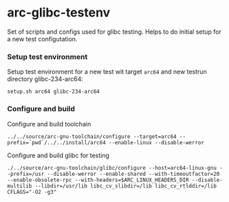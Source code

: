 # arc-glibc-testenv
Set of scripts and configs used for glibc testing.
Helps to do initial setup for a new test configutation.

### Setup test environment
Setup test environment for a new test wit target ```arc64``` and new testrun directory glibc-234-arc64:
```
setup.sh arc64 glibc-234-arc64
```


### Configure and build

Configure and build toolchain

```
../../source/arc-gnu-toolchain/configure --target=arc64 --prefix=`pwd`/../../install/arc64 --enable-linux --disable-werror
```

Configure and build glibc for testing
```
./../source/arc-gnu-toolchain/glibc/configure --host=arc64-linux-gnu --prefix=/usr --disable-werror --enable-shared --with-timeoutfactor=20 --enable-obsolete-rpc --with-headers=$ARC_LINUX_HEADERS_DIR --disable-multilib --libdir=/usr/lib libc_cv_slibdir=/lib libc_cv_rtlddir=/lib CFLAGS="-O2 -g3"
```
